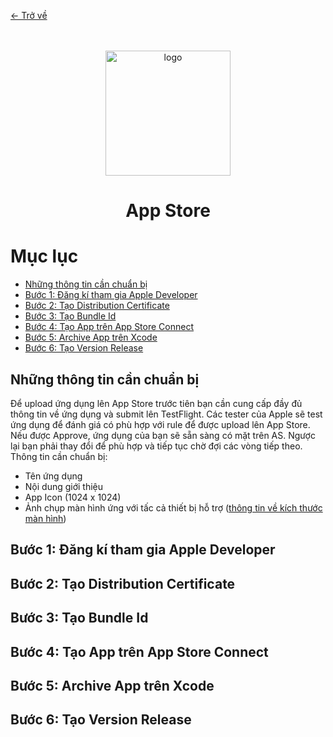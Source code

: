 [<- Trở về](../README.md)
<div align="center">
  <br/>
  <br/>
  <img alt="logo" height="200" src="https://upload.wikimedia.org/wikipedia/commons/2/27/App_Store_macOS.png"/>
  <h1>App Store</h1> 
</div>


# Mục lục
- [Những thông tin cần chuẩn bị](#những-thông-tin-cần-chuẩn-bị)
- [Bước 1: Đăng kí tham gia Apple Developer](#bước-1-đăng-kí-tham-gia-apple-developer)
- [Bước 2: Tạo Distribution Certificate](#bước-2-tạo-distribution-certificate)
- [Bước 3: Tạo Bundle Id](#bước-3-tạo-bundle-id)
- [Bước 4: Tạo App trên App Store Connect](#bước-4-tạo-app-trên-app-store-connect)
- [Bước 5: Archive App trên Xcode](#bước-5-archive-app-trên-xcode)
- [Bước 6: Tạo Version Release](#bước-6-tạo-version-release)

## Những thông tin cần chuẩn bị

Để upload ứng dụng lên App Store trước tiên bạn cần cung cấp đầy đủ thông tin về ứng dụng và submit
lên TestFlight. Các tester của Apple sẽ test ứng dụng để đánh giá có phù hợp với rule để được upload
lên App Store. Nếu được Approve, ứng dụng của bạn sẽ sẵn sàng có mặt trên AS. Ngược lại bạn phải
thay đổi để phù hợp và tiếp tục chờ đợi các vòng tiếp theo. Thông tin cần chuẩn bị:

* Tên ứng dụng
* Nội dung giới thiệu
* App Icon (1024 x 1024)
* Ảnh chụp màn hình ứng với tấc cả thiết bị hỗ
  trợ ([thông tin về kích thước màn hình](https://help.apple.com/app-store-connect/#/devd274dd925))

## Bước 1: Đăng kí tham gia Apple Developer

## Bước 2: Tạo Distribution Certificate

## Bước 3: Tạo Bundle Id

## Bước 4: Tạo App trên App Store Connect

## Bước 5: Archive App trên Xcode

## Bước 6: Tạo Version Release